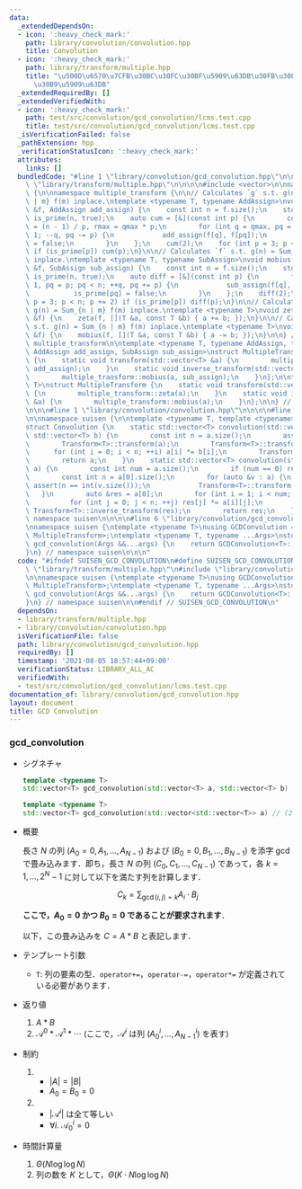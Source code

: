 ```yaml
---
data:
  _extendedDependsOn:
  - icon: ':heavy_check_mark:'
    path: library/convolution/convolution.hpp
    title: Convolution
  - icon: ':heavy_check_mark:'
    path: library/transform/multiple.hpp
    title: "\u500D\u6570\u7CFB\u30BC\u30FC\u30BF\u5909\u63DB\u30FB\u30E1\u30D3\u30A6\
      \u30B9\u5909\u63DB"
  _extendedRequiredBy: []
  _extendedVerifiedWith:
  - icon: ':heavy_check_mark:'
    path: test/src/convolution/gcd_convolution/lcms.test.cpp
    title: test/src/convolution/gcd_convolution/lcms.test.cpp
  _isVerificationFailed: false
  _pathExtension: hpp
  _verificationStatusIcon: ':heavy_check_mark:'
  attributes:
    links: []
  bundledCode: "#line 1 \"library/convolution/gcd_convolution.hpp\"\n\n\n\n#line 1\
    \ \"library/transform/multiple.hpp\"\n\n\n\n#include <vector>\n\nnamespace suisen\
    \ {\n\nnamespace multiple_transform {\n\n// Calculates `g` s.t. g(n) = Sum_{n\
    \ | m} f(m) inplace.\ntemplate <typename T, typename AddAssign>\nvoid zeta(std::vector<T>\
    \ &f, AddAssign add_assign) {\n    const int n = f.size();\n    std::vector<char>\
    \ is_prime(n, true);\n    auto cum = [&](const int p) {\n        const int qmax\
    \ = (n - 1) / p, rmax = qmax * p;\n        for (int q = qmax, pq = rmax; q >=\
    \ 1; --q, pq -= p) {\n            add_assign(f[q], f[pq]);\n            is_prime[pq]\
    \ = false;\n        }\n    };\n    cum(2);\n    for (int p = 3; p < n; p += 2)\
    \ if (is_prime[p]) cum(p);\n}\n\n// Calculates `f` s.t. g(n) = Sum_{n | m} f(m)\
    \ inplace.\ntemplate <typename T, typename SubAssign>\nvoid mobius(std::vector<T>\
    \ &f, SubAssign sub_assign) {\n    const int n = f.size();\n    std::vector<char>\
    \ is_prime(n, true);\n    auto diff = [&](const int p) {\n        for (int q =\
    \ 1, pq = p; pq < n; ++q, pq += p) {\n            sub_assign(f[q], f[pq]);\n \
    \           is_prime[pq] = false;\n        }\n    };\n    diff(2);\n    for (int\
    \ p = 3; p < n; p += 2) if (is_prime[p]) diff(p);\n}\n\n// Calculates `g` s.t.\
    \ g(n) = Sum_{n | m} f(m) inplace.\ntemplate <typename T>\nvoid zeta(std::vector<T>\
    \ &f) {\n    zeta(f, [](T &a, const T &b) { a += b; });\n}\n\n// Calculates `f`\
    \ s.t. g(n) = Sum_{n | m} f(m) inplace.\ntemplate <typename T>\nvoid mobius(std::vector<T>\
    \ &f) {\n    mobius(f, [](T &a, const T &b) { a -= b; });\n}\n\n} // namespace\
    \ multiple_transform\n\ntemplate <typename T, typename AddAssign, typename SubAssign,\
    \ AddAssign add_assign, SubAssign sub_assign>\nstruct MultipleTransformGeneral\
    \ {\n    static void transform(std::vector<T> &a) {\n        multiple_transform::zeta(a,\
    \ add_assign);\n    }\n    static void inverse_transform(std::vector<T> &a) {\n\
    \        multiple_transform::mobius(a, sub_assign);\n    }\n};\n\ntemplate <typename\
    \ T>\nstruct MultipleTransform {\n    static void transform(std::vector<T> &a)\
    \ {\n        multiple_transform::zeta(a);\n    }\n    static void inverse_transform(std::vector<T>\
    \ &a) {\n        multiple_transform::mobius(a);\n    }\n};\n\n} // namespace suisen\n\
    \n\n\n#line 1 \"library/convolution/convolution.hpp\"\n\n\n\n#line 5 \"library/convolution/convolution.hpp\"\
    \n\nnamespace suisen {\n\ntemplate <typename T, template <typename> class Transform>\n\
    struct Convolution {\n    static std::vector<T> convolution(std::vector<T> a,\
    \ std::vector<T> b) {\n        const int n = a.size();\n        assert(n == int(b.size()));\n\
    \        Transform<T>::transform(a);\n        Transform<T>::transform(b);\n  \
    \      for (int i = 0; i < n; ++i) a[i] *= b[i];\n        Transform<T>::inverse_transform(a);\n\
    \        return a;\n    }\n    static std::vector<T> convolution(std::vector<std::vector<T>>\
    \ a) {\n        const int num = a.size();\n        if (num == 0) return {};\n\
    \        const int n = a[0].size();\n        for (auto &v : a) {\n           \
    \ assert(n == int(v.size()));\n            Transform<T>::transform(v);\n     \
    \   }\n        auto &res = a[0];\n        for (int i = 1; i < num; ++i) {\n  \
    \          for (int j = 0; j < n; ++j) res[j] *= a[i][j];\n        }\n       \
    \ Transform<T>::inverse_transform(res);\n        return res;\n    }\n};\n\n} //\
    \ namespace suisen\n\n\n\n#line 6 \"library/convolution/gcd_convolution.hpp\"\n\
    \nnamespace suisen {\ntemplate <typename T>\nusing GCDConvolution = Convolution<T,\
    \ MultipleTransform>;\ntemplate <typename T, typename ...Args>\nstd::vector<T>\
    \ gcd_convolution(Args &&...args) {\n    return GCDConvolution<T>::convolution(std::forward<Args>(args)...);\n\
    }\n} // namespace suisen\n\n\n"
  code: "#ifndef SUISEN_GCD_CONVOLUTION\n#define SUISEN_GCD_CONVOLUTION\n\n#include\
    \ \"library/transform/multiple.hpp\"\n#include \"library/convolution/convolution.hpp\"\
    \n\nnamespace suisen {\ntemplate <typename T>\nusing GCDConvolution = Convolution<T,\
    \ MultipleTransform>;\ntemplate <typename T, typename ...Args>\nstd::vector<T>\
    \ gcd_convolution(Args &&...args) {\n    return GCDConvolution<T>::convolution(std::forward<Args>(args)...);\n\
    }\n} // namespace suisen\n\n#endif // SUISEN_GCD_CONVOLUTION\n"
  dependsOn:
  - library/transform/multiple.hpp
  - library/convolution/convolution.hpp
  isVerificationFile: false
  path: library/convolution/gcd_convolution.hpp
  requiredBy: []
  timestamp: '2021-08-05 18:57:44+09:00'
  verificationStatus: LIBRARY_ALL_AC
  verifiedWith:
  - test/src/convolution/gcd_convolution/lcms.test.cpp
documentation_of: library/convolution/gcd_convolution.hpp
layout: document
title: GCD Convolution
---
```


### gcd_convolution

- シグネチャ

  ```cpp
  template <typename T>
  std::vector<T> gcd_convolution(std::vector<T> a, std::vector<T> b) // (1)

  template <typename T>
  std::vector<T> gcd_convolution(std::vector<std::vector<T>> a) // (2)
  ```

- 概要

  長さ $N$ の列 $(A_0=0,A_1,\ldots,A_{N-1})$ および $(B_0=0,B_1,\ldots,B_{N-1})$ を添字 gcd で畳み込みます．即ち，長さ $N$ の列 $(C_0,C_1,\ldots,C_{N-1})$ であって，各 $k=1,\ldots,2^N-1$ に対して以下を満たす列を計算します．

  $$ C _ k = \sum _ { \gcd (i, j) = k } A _ i \cdot B _ j $$

  __ここで，$A_0=0$ かつ $B_0=0$ であることが要求されます__．
  
  以下，この畳み込みを $C=A\ast B$ と表記します．

- テンプレート引数

  - `T`: 列の要素の型．`operator+=`，`operator-=`，`operator*=` が定義されている必要があります．

- 返り値
  
  1. $A\ast B$
  2. $\mathcal{A}^0\ast \mathcal{A}^1\ast \cdots$ (ここで，$\mathcal{A}^i$ は列 $(A_0^i,\ldots,A_{N-1}^i)$ を表す)

- 制約

  1. - $\vert A\vert =\vert B\vert$
     - $A_0=B_0=0$
  2. - $\vert \mathcal{A} ^ i\vert$ は全て等しい
     - $\forall i.\; \mathcal{A} ^ i _ 0 = 0$

- 時間計算量

  1. $\Theta(N\log\log N)$
  2. 列の数を $K$ として，$\Theta(K\cdot N\log\log N)$
